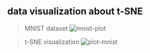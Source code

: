 ## data visualization about t-SNE

>MNIST dataset
![mnist-plot](https://user-images.githubusercontent.com/52390523/89610451-7dd4ce00-d8b5-11ea-8447-1607d2f19e34.png)

>t-SNE visualization
![plot-mnist](https://user-images.githubusercontent.com/52390523/89610483-95ac5200-d8b5-11ea-9d2f-24bf1624e9c6.png)
